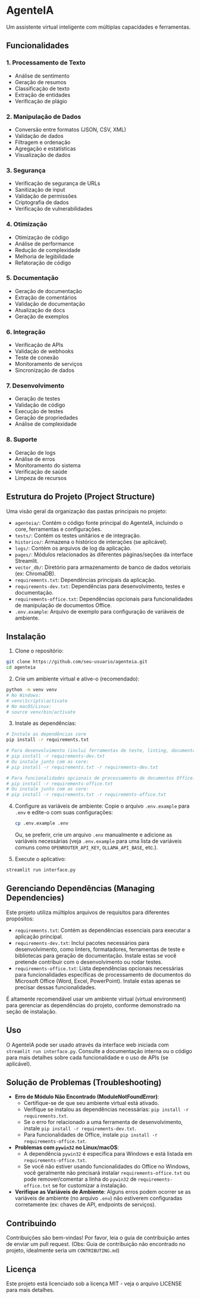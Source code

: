 # AgenteIA

Um assistente virtual inteligente com múltiplas capacidades e ferramentas.

## Funcionalidades

### 1. Processamento de Texto
- Análise de sentimento
- Geração de resumos
- Classificação de texto
- Extração de entidades
- Verificação de plágio

### 2. Manipulação de Dados
- Conversão entre formatos (JSON, CSV, XML)
- Validação de dados
- Filtragem e ordenação
- Agregação e estatísticas
- Visualização de dados

### 3. Segurança
- Verificação de segurança de URLs
- Sanitização de input
- Validação de permissões
- Criptografia de dados
- Verificação de vulnerabilidades

### 4. Otimização
- Otimização de código
- Análise de performance
- Redução de complexidade
- Melhoria de legibilidade
- Refatoração de código

### 5. Documentação
- Geração de documentação
- Extração de comentários
- Validação de documentação
- Atualização de docs
- Geração de exemplos

### 6. Integração
- Verificação de APIs
- Validação de webhooks
- Teste de conexão
- Monitoramento de serviços
- Sincronização de dados

### 7. Desenvolvimento
- Geração de testes
- Validação de código
- Execução de testes
- Geração de propriedades
- Análise de complexidade

### 8. Suporte
- Geração de logs
- Análise de erros
- Monitoramento do sistema
- Verificação de saúde
- Limpeza de recursos

## Estrutura do Projeto (Project Structure)

Uma visão geral da organização das pastas principais no projeto:

-   `agenteia/`: Contém o código fonte principal do AgenteIA, incluindo o core, ferramentas e configurações.
-   `tests/`: Contém os testes unitários e de integração.
-   `historico/`: Armazena o histórico de interações (se aplicável).
-   `logs/`: Contém os arquivos de log da aplicação.
-   `pages/`: Módulos relacionados às diferentes páginas/seções da interface Streamlit.
-   `vector_db/`: Diretório para armazenamento de banco de dados vetoriais (ex: ChromaDB).
-   `requirements.txt`: Dependências principais da aplicação.
-   `requirements-dev.txt`: Dependências para desenvolvimento, testes e documentação.
-   `requirements-office.txt`: Dependências opcionais para funcionalidades de manipulação de documentos Office.
-   `.env.example`: Arquivo de exemplo para configuração de variáveis de ambiente.

## Instalação

1. Clone o repositório:
```bash
git clone https://github.com/seu-usuario/agenteia.git
cd agenteia
```

2. Crie um ambiente virtual e ative-o (recomendado):
```bash
python -m venv venv
# No Windows:
# venv\Scripts\activate
# No macOS/Linux:
# source venv/bin/activate
```

3. Instale as dependências:
```bash
# Instale as dependências core
pip install -r requirements.txt

# Para desenvolvimento (inclui ferramentas de teste, linting, documentação):
# pip install -r requirements-dev.txt
# Ou instale junto com as core:
# pip install -r requirements.txt -r requirements-dev.txt

# Para funcionalidades opcionais de processamento de documentos Office:
# pip install -r requirements-office.txt
# Ou instale junto com as core:
# pip install -r requirements.txt -r requirements-office.txt
```

4. Configure as variáveis de ambiente:
   Copie o arquivo `.env.example` para `.env` e edite-o com suas configurações:
   ```bash
   cp .env.example .env
   ```
   Ou, se preferir, crie um arquivo `.env` manualmente e adicione as variáveis necessárias (veja `.env.example` para uma lista de variáveis comuns como `OPENROUTER_API_KEY`, `OLLAMA_API_BASE`, etc.).

5. Execute o aplicativo:
```bash
streamlit run interface.py
```

## Gerenciando Dependências (Managing Dependencies)

Este projeto utiliza múltiplos arquivos de requisitos para diferentes propósitos:

-   `requirements.txt`: Contém as dependências essenciais para executar a aplicação principal.
-   `requirements-dev.txt`: Inclui pacotes necessários para desenvolvimento, como linters, formatadores, ferramentas de teste e bibliotecas para geração de documentação. Instale estas se você pretende contribuir com o desenvolvimento ou rodar testes.
-   `requirements-office.txt`: Lista dependências opcionais necessárias para funcionalidades específicas de processamento de documentos do Microsoft Office (Word, Excel, PowerPoint). Instale estas apenas se precisar dessas funcionalidades.

É altamente recomendável usar um ambiente virtual (virtual environment) para gerenciar as dependências do projeto, conforme demonstrado na seção de instalação.

## Uso

O AgenteIA pode ser usado através da interface web iniciada com `streamlit run interface.py`.
Consulte a documentação interna ou o código para mais detalhes sobre cada funcionalidade e o uso de APIs (se aplicável).

## Solução de Problemas (Troubleshooting)

-   **Erro de Módulo Não Encontrado (ModuleNotFoundError)**:
    -   Certifique-se de que seu ambiente virtual está ativado.
    -   Verifique se instalou as dependências necessárias: `pip install -r requirements.txt`.
    -   Se o erro for relacionado a uma ferramenta de desenvolvimento, instale `pip install -r requirements-dev.txt`.
    -   Para funcionalidades de Office, instale `pip install -r requirements-office.txt`.
-   **Problemas com `pywin32` no Linux/macOS**:
    -   A dependência `pywin32` é específica para Windows e está listada em `requirements-office.txt`.
    -   Se você não estiver usando funcionalidades do Office no Windows, você geralmente não precisará instalar `requirements-office.txt` ou pode remover/comentar a linha do `pywin32` de `requirements-office.txt` se for customizar a instalação.
-   **Verifique as Variáveis de Ambiente**: Alguns erros podem ocorrer se as variáveis de ambiente (no arquivo `.env`) não estiverem configuradas corretamente (ex: chaves de API, endpoints de serviços).

## Contribuindo

Contribuições são bem-vindas! Por favor, leia o guia de contribuição antes de enviar um pull request. (Obs: Guia de contribuição não encontrado no projeto, idealmente seria um `CONTRIBUTING.md`)

## Licença

Este projeto está licenciado sob a licença MIT - veja o arquivo LICENSE para mais detalhes.
